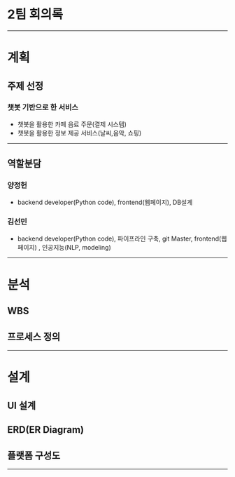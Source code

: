 # 2팀 회의록
---------------------------------------------------------
# 계획
## 주제 선정
### 챗봇 기반으로 한 서비스
* 챗봇을 활용한 카페 음료 주문(결제 시스템)
* 챗봇을 활용한 정보 제공 서비스(날씨,음악, 쇼핑)
---------------------------------------------------------
## 역할분담
### 양정헌
* backend developer(Python code), frontend(웹페이지), DB설계
### 김선민
* backend developer(Python code), 파이프라인 구축, git Master, frontend(웹페이지) , 인공지능(NLP, modeling)
---------------------------------------------------------
# 분석

## WBS

## 프로세스 정의
---------------------------------------------------------
# 설계

## UI 설계

## ERD(ER Diagram)

## 플랫폼 구성도

---------------------------------------------------------
